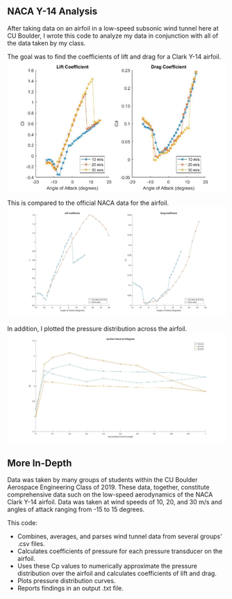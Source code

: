 NACA Y-14 Analysis
------

After taking data on an airfoil in a low-speed subsonic wind tunnel here at CU Boulder, I wrote this code to analyze my data in conjunction with all of the data taken by my class.

The goal was to find the coefficients of lift and drag for a Clark Y-14 airfoil.
![ClCdGraphs](/Figures/ClCdGraphs.jpg?raw=true "ClCdGraphs")


This is compared to the official NACA data for the airfoil.
![NACAcomparison](/Figures/NACA_comparison.jpg?raw=true "NACA data comparison")


In addition, I plotted the pressure distribution across the airfoil.
![PressureDistribution](/Figures/pressure_distribution.jpg?raw=true "Pressure distribution")

More In-Depth
------
Data was taken by many groups of students within the CU Boulder Aerospace Engineering Class of 2019. These data, together, constitute comprehensive data such on the low-speed aerodynamics of the NACA Clark Y-14 airfoil. Data was taken at wind speeds of 10, 20, and 30 m/s and angles of attack ranging from -15 to 15 degrees.

This code:
* Combines, averages, and parses wind tunnel data from several groups' .csv files.
* Calculates coefficients of pressure for each pressure transducer on the airfoil.
* Uses these Cp values to numerically approximate the pressure distribution over the airfoil and calculates coefficients of lift and drag.
* Plots pressure distribution curves.
* Reports findings in an output .txt file.
